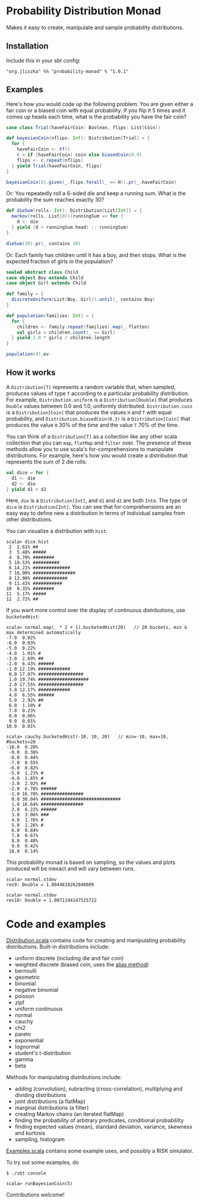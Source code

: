 # Probability Distribution Monad

Makes it easy to create, manipulate and sample probability distributions.

## Installation

Include this in your sbt config:

    "org.jliszka" %% "probability-monad" % "1.0.1"

## Examples

Here's how you would code up the following problem: You are given either a fair coin or a
biased coin with equal probability. If you flip it 5 times and it comes up heads each time, what is the
probability you have the fair coin?

```scala
case class Trial(haveFairCoin: Boolean, flips: List[Coin])

def bayesianCoin(nflips: Int): Distribution[Trial] = {
  for {
    haveFairCoin <- tf()
    c = if (haveFairCoin) coin else biasedCoin(0.9)
    flips <- c.repeat(nflips)
  } yield Trial(haveFairCoin, flips)
}

bayesianCoin(5).given(_.flips.forall(_ == H)).pr(_.haveFairCoin)
```

Or: You repeatedly roll a 6-sided die and keep a running sum. What is the probability the sum reaches
exactly 30?

```scala
def dieSum(rolls: Int): Distribution[List[Int]] = {
  markov(rolls, List(0))(runningSum => for {
    d <- die
  } yield (d + runningSum.head) :: runningSum)
}

dieSum(30).pr(_ contains 30)
```

Or: Each family has children until it has a boy, and then stops. What is the expected fraction of girls in the population?

```scala
sealed abstract class Child
case object Boy extends Child
case object Girl extends Child

def family = {
  discreteUniform(List(Boy, Girl)).until(_ contains Boy)
}

def population(families: Int) = {
  for {
    children <- family.repeat(families).map(_.flatten)
    val girls = children.count(_ == Girl)
  } yield 1.0 * girls / children.length
}

population(4).ev
```

## How it works

A ```Distribution[T]``` represents a random variable that, when sampled, produces values of type ```T``` according
to a particular probability distribution. For example, ```Distribution.uniform``` is a ```Distribution[Double]```
that produces ```Double``` values between 0.0 and 1.0, uniformly distributed. ```Distribution.coin``` is a
```Distribution[Coin]``` that produces the values ```H``` and ```T``` with equal probability, and
```Distribution.biasedCoin(0.3)``` is a ```Distribution[Coin]``` that produces the value ```H``` 30% of the time
and the value ```T``` 70% of the time.

You can think of a ```Distribution[T]``` as a collection like any other scala collection that you can ```map```,
```flatMap``` and ```filter``` over. The presence of these methods allow you to use scala's for-comprehensions to manipulate
distributions. For example, here's how you would create a distribution that represents the sum of 2 die rolls:

```scala
val dice = for {
  d1 <- die
  d2 <- die
} yield d1 + d2
```

Here, ```die``` is a ```Distribution[Int]```, and ```d1``` and ```d2``` are both ```Int```s. The type of ```dice```
is ```Distribution[Int]```. You can see that for-comprehensions are an easy way to define new a distribution in terms of individual
samples from other distributions.

You can visualize a distribution with ```hist```:

    scala> dice.hist
     2  2.61% ##
     3  5.48% #####
     4  8.70% ########
     5 10.53% ##########
     6 14.21% ##############
     7 16.90% ################
     8 13.90% #############
     9 11.43% ###########
    10  8.35% ########
    11  5.17% #####
    12  2.72% ##

If you want more control over the display of continuous distributions, use ```bucketedHist```:

    scala> normal.map(_ * 2 + 1).bucketedHist(20)   // 20 buckets, min & max determined automatically
    -7.0  0.02%
    -6.0  0.03%
    -5.0  0.22%
    -4.0  1.01% #
    -3.0  2.69% ##
    -2.0  6.43% ######
    -1.0 12.19% ############
     0.0 17.07% #################
     1.0 19.74% ###################
     2.0 17.55% #################
     3.0 12.17% ############
     4.0  6.55% ######
     5.0  2.92% ##
     6.0  1.10% #
     7.0  0.23%
     8.0  0.06%
     9.0  0.01%
    10.0  0.01%

    scala> cauchy.bucketedHist(-10, 10, 20)   // min=-10, max=10, #buckets=20
    -10.0  0.20%
     -9.0  0.38%
     -8.0  0.44%
     -7.0  0.55%
     -6.0  0.82%
     -5.0  1.23% #
     -4.0  1.85% #
     -3.0  2.92% ##
     -2.0  6.78% ######
     -1.0 16.78% ################
      0.0 30.04% ##############################
      1.0 16.64% ################
      2.0  6.22% ######
      3.0  3.06% ###
      4.0  1.76% #
      5.0  1.26% #
      6.0  0.84%
      7.0  0.67%
      8.0  0.48%
      9.0  0.42%
     10.0  0.14%


This probability monad is based on sampling, so the values and plots produced will be inexact and will vary between runs.

    scala> normal.stdev
    res9: Double = 1.0044818262040809

    scala> normal.stdev
    res10: Double = 1.0071194147525722

# Code and examples

[Distribution.scala](https://github.com/jliszka/probability-monad/blob/master/src/main/scala/probability-monad/Distribution.scala) contains code
for creating and manipulating probability distributions. Built-in distributions include:

- uniform discrete (including die and fair coin)
- weighted discrete (biased coin, uses the [alias method](http://www.keithschwarz.com/darts-dice-coins/))
- bernoulli
- geometric
- binomial
- negative binomial
- poisson
- zipf
- uniform continuous
- normal
- cauchy
- chi2
- pareto
- exponential
- lognormal
- student's t-distribution
- gamma
- beta

Methods for manipulating distributions include:

- adding (convolution), subracting (cross-correlation), multiplying and dividing distributions
- joint distributions (a flatMap)
- marginal distributions (a filter)
- creating Markov chains (an iterated flatMap)
- finding the probability of arbitrary predicates, conditional probabililty
- finding expected values (mean), standard deviation, variance, skewness and kurtosis
- sampling, histogram

[Examples.scala](https://github.com/jliszka/probability-monad/blob/master/src/main/scala/probability-monad/Examples.scala) contains some
example uses, and possibly a RISK simulator.

To try out some examples, do

    $ ./sbt console

    scala> runBayesianCoin(5)

Contributions welcome!

